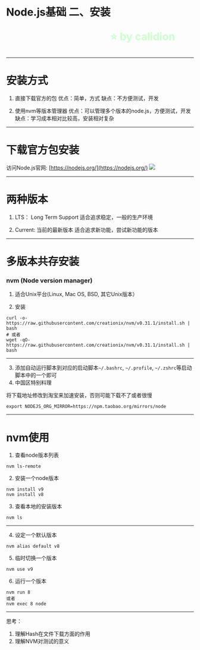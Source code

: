<!--
$theme: gaia
template: gaia
-->


Node.js基础
二、安装<p style="text-align:right;font-size:28px;margin-right:50px;color:#cFc;">:star: by calidion</p>
===
---

安装方式
===
1. 直接下载官方的包
优点：简单，方式
缺点：不方便测试，开发

2. 使用nvm等版本管理器
优点：可以管理多个版本的node.js，方便测试，开发
缺点：学习成本相对比较高，安装相对复杂

---
下载官方包安装
===
访问Node.js官网:
[https://nodejs.org/](https://nodejs.org/)
![](./images/hp.png)

---
两种版本
===
1. LTS： Long Term Support
适合追求稳定，一般的生产环境

2. Current: 当前的最新版本
适合追求新功能，尝试新功能的版本

---
多版本共存安装
===
### nvm (Node version manager)

1. 适合Unix平台(Linux, Mac OS, BSD, 其它Unix版本）

2. 安装
```
curl -o- https://raw.githubusercontent.com/creationix/nvm/v0.31.1/install.sh | bash
# 或者
wget -qO- https://raw.githubusercontent.com/creationix/nvm/v0.31.1/install.sh | bash
```
---
3. 添加自动运行脚本到对应的启动脚本`~/.bashrc`, `~/.profile`, `~/.zshrc`等启动脚本中的一个即可
4. 中国区特别料理

将下载地址修改到淘宝来加速安装，否则可能下载不了或者很慢
```
export NODEJS_ORG_MIRROR=https://npm.taobao.org/mirrors/node
```

---
nvm使用
===
1. 查看node版本列表

```
nvm ls-remote
```

2. 安装一个node版本

```
nvm install v9
nvm install v8
```

3. 查看本地的安装版本

```
nvm ls
``` 

---

4. 设定一个默认版本

```
nvm alias default v8
```
5. 临时切换一个版本

```
nvm use v9
```
6. 运行一个版本

```
nvm run 8
或者
nvm exec 8 node
```

---
思考：
1. 理解Hash在文件下载方面的作用
2. 理解NVM对测试的意义


















